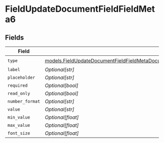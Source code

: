 # FieldUpdateDocumentFieldFieldMeta6


## Fields

| Field                                                                                                                                                                                                        | Type                                                                                                                                                                                                         | Required                                                                                                                                                                                                     | Description                                                                                                                                                                                                  |
| ------------------------------------------------------------------------------------------------------------------------------------------------------------------------------------------------------------ | ------------------------------------------------------------------------------------------------------------------------------------------------------------------------------------------------------------ | ------------------------------------------------------------------------------------------------------------------------------------------------------------------------------------------------------------ | ------------------------------------------------------------------------------------------------------------------------------------------------------------------------------------------------------------ |
| `type`                                                                                                                                                                                                       | [models.FieldUpdateDocumentFieldFieldMetaDocumentsFieldsResponse200ApplicationJSONResponseBodyType](../models/fieldupdatedocumentfieldfieldmetadocumentsfieldsresponse200applicationjsonresponsebodytype.md) | :heavy_check_mark:                                                                                                                                                                                           | N/A                                                                                                                                                                                                          |
| `label`                                                                                                                                                                                                      | *Optional[str]*                                                                                                                                                                                              | :heavy_minus_sign:                                                                                                                                                                                           | N/A                                                                                                                                                                                                          |
| `placeholder`                                                                                                                                                                                                | *Optional[str]*                                                                                                                                                                                              | :heavy_minus_sign:                                                                                                                                                                                           | N/A                                                                                                                                                                                                          |
| `required`                                                                                                                                                                                                   | *Optional[bool]*                                                                                                                                                                                             | :heavy_minus_sign:                                                                                                                                                                                           | N/A                                                                                                                                                                                                          |
| `read_only`                                                                                                                                                                                                  | *Optional[bool]*                                                                                                                                                                                             | :heavy_minus_sign:                                                                                                                                                                                           | N/A                                                                                                                                                                                                          |
| `number_format`                                                                                                                                                                                              | *Optional[str]*                                                                                                                                                                                              | :heavy_minus_sign:                                                                                                                                                                                           | N/A                                                                                                                                                                                                          |
| `value`                                                                                                                                                                                                      | *Optional[str]*                                                                                                                                                                                              | :heavy_minus_sign:                                                                                                                                                                                           | N/A                                                                                                                                                                                                          |
| `min_value`                                                                                                                                                                                                  | *Optional[float]*                                                                                                                                                                                            | :heavy_minus_sign:                                                                                                                                                                                           | N/A                                                                                                                                                                                                          |
| `max_value`                                                                                                                                                                                                  | *Optional[float]*                                                                                                                                                                                            | :heavy_minus_sign:                                                                                                                                                                                           | N/A                                                                                                                                                                                                          |
| `font_size`                                                                                                                                                                                                  | *Optional[float]*                                                                                                                                                                                            | :heavy_minus_sign:                                                                                                                                                                                           | N/A                                                                                                                                                                                                          |